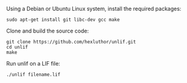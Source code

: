 
Using a Debian or Ubuntu Linux system, install the required packages:

	sudo apt-get install git libc-dev gcc make

Clone and build the source code:

	git clone https://github.com/hexluthor/unlif.git
	cd unlif
	make

Run unlif on a LIF file:

	./unlif filename.lif
